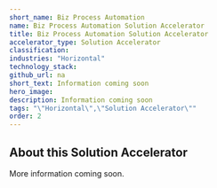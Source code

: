 ```yaml
---
short_name: Biz Process Automation
name: Biz Process Automation Solution Accelerator
title: Biz Process Automation Solution Accelerator
accelerator_type: Solution Accelerator
classification: 
industries: "Horizontal"
technology_stack: 
github_url: na
short_text: Information coming soon
hero_image: 
description: Information coming soon
tags: "\"Horizontal\",\"Solution Accelerator\""
order: 2
---
```

## About this Solution Accelerator

More information coming soon.
